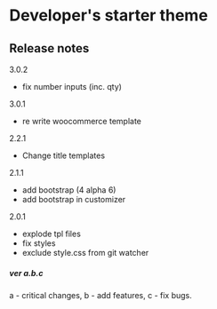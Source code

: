 # Developer's starter theme #

## Release notes ##
3.0.2
- fix number inputs (inc. qty)

3.0.1
- re write woocommerce template

2.2.1
- Change title templates

2.1.1
- add bootstrap (4 alpha 6)
- add bootstrap in customizer

2.0.1
- explode tpl files
- fix styles
- exclude style.css from git watcher

##### ver a.b.c #####
a - critical changes, b - add features, c - fix bugs.